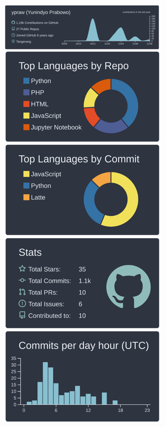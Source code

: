 

[![](https://raw.githubusercontent.com/ypraw/ypraw/main/profile-summary-card-output/nord_dark/0-profile-details.svg)](https://github.com/ypraw) [![](https://raw.githubusercontent.com/ypraw/ypraw/main/profile-summary-card-output/nord_dark/1-repos-per-language.svg)](https://github.com/ypraw) [![](https://raw.githubusercontent.com/ypraw/ypraw/main/profile-summary-card-output/nord_dark/2-most-commit-language.svg)](https://github.com/ypraw) [![](https://raw.githubusercontent.com/ypraw/ypraw/main/profile-summary-card-output/nord_dark/3-stats.svg)](https://github.com/ypraw)[![](https://raw.githubusercontent.com/ypraw/ypraw/main/profile-summary-card-output/nord_dark/4-productive-time.svg)](https://github.com/ypraw)
